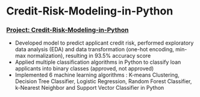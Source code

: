 # Credit-Risk-Modeling-in-Python

### [Project: Credit-Risk-Modeling-in-Python](https://github.com/ameyagate/Credit-Risk-Modeling-in-Python/blob/main/Credit%20Risk%20Modeling.ipynb)
* Developed model to predict applicant credit risk, performed exploratory data analysis (EDA) and data transformation (one-hot encoding, min-max normalization), resulting in 93.5% accuracy score
* Applied multiple classification algorithms in Python to classify loan applicants into binary classes (approved, not approved)  
* Implemented 6 machine learning algorithms : K-means Clustering, Decision Tree Classifier, Logistic Regression, Random Forest Classifier, k-Nearest Neighbor and Support Vector Classifier in Python
